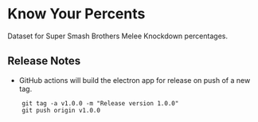 # Know Your Percents
Dataset for Super Smash Brothers Melee Knockdown percentages.


## Release Notes

* GitHub actions will build the electron app for release on push of a new tag. 
```
    git tag -a v1.0.0 -m "Release version 1.0.0"
    git push origin v1.0.0
```